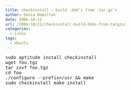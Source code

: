 ```yaml
---
title: checkinstall – build .deb’s from .tar.gz’s
author: Sonia Hamilton
date: 2006-10-22
url: /2006/10/21/checkinstall-build-debs-from-targzs/
categories:
  - Linux
tags:
  - Ubuntu
---
```

<pre>sudo aptitude install checkinstall
wget foo.tgz
tar zxvf foo.tgz
cd foo
./configure --prefix=/usr && make
sudo checkinstall make install</pre>
